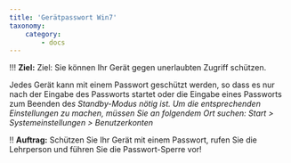 ```yaml
---
title: 'Gerätpasswort Win7'
taxonomy:
    category:
        - docs
---
```


!!! **Ziel:** Ziel: Sie können Ihr Gerät gegen unerlaubten Zugriff schützen.

Jedes Gerät kann mit einem Passwort geschützt werden, so dass es nur nach der Eingabe des Passworts startet oder die Eingabe eines Passworts zum Beenden de*s Standby-Modus nötig ist. Um die entsprechenden Einstellungen zu machen, müssen Sie an folgendem Ort suchen: Start > Systemeinstellungen > Benutzerkonten*<br>

!! **Auftrag:** Schützen Sie Ihr Gerät mit einem Passwort, rufen Sie die Lehrperson und führen Sie die Passwort-Sperre vor!
